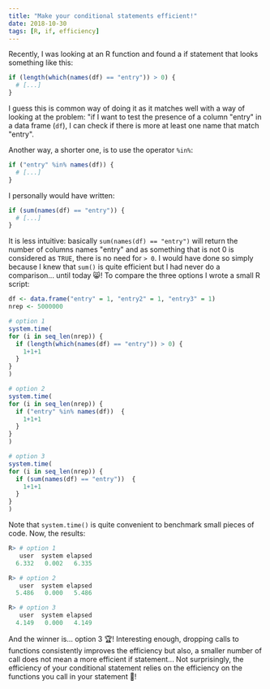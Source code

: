 ```yaml
---
title: "Make your conditional statements efficient!"
date: 2018-10-30
tags: [R, if, efficiency]
---
```



Recently, I was looking at an R function and found a if statement that looks something like this:

```R
if (length(which(names(df) == "entry")) > 0) {
  # [...]
}
```

I guess this is common way of doing it as it matches well with a way of looking
at the problem: "if I want to test the presence of a column "entry" in a data frame
(`df`), I can check if there is more at least one name that match "entry".

Another way, a shorter one, is to use the operator `%in%`:

```R
if ("entry" %in% names(df)) {
  # [...]
}
```

I personally would have written:

```R
if (sum(names(df) == "entry")) {
  # [...]
}
```

It is less intuitive: basically `sum(names(df) == "entry")` will
return the number of columns names "entry" and as something that is not 0 is
considered as `TRUE`, there is no need for `> 0`.
I would have done so simply because I knew that `sum()` is quite efficient but
I had never do a comparison... until today :smile_cat:! To compare the three
options I wrote a small R script:


```R
df <- data.frame("entry" = 1, "entry2" = 1, "entry3" = 1)
nrep <- 5000000

# option 1
system.time(
for (i in seq_len(nrep)) {
  if (length(which(names(df) == "entry")) > 0) {
    1+1+1
  }
}
)

# option 2
system.time(
for (i in seq_len(nrep)) {
  if ("entry" %in% names(df))  {
    1+1+1
  }
}
)

# option 3
system.time(
for (i in seq_len(nrep)) {
  if (sum(names(df) == "entry"))  {
    1+1+1
  }
}
)
```

Note that `system.time()` is quite convenient to benchmark small pieces of code.
Now, the results:

```R
R> # option 1
   user  system elapsed
  6.332   0.002   6.335

R> # option 2
   user  system elapsed
  5.486   0.000   5.486

R> # option 3
   user  system elapsed
  4.149   0.000   4.149
```

And the winner is... option 3 :trophy:! Interesting enough, dropping calls to functions consistently improves the efficiency but also, a smaller number of call does not mean a more efficient if statement... Not surprisingly, the efficiency of your conditional
statement relies on the efficiency on the functions you call in your statement :imp:!
